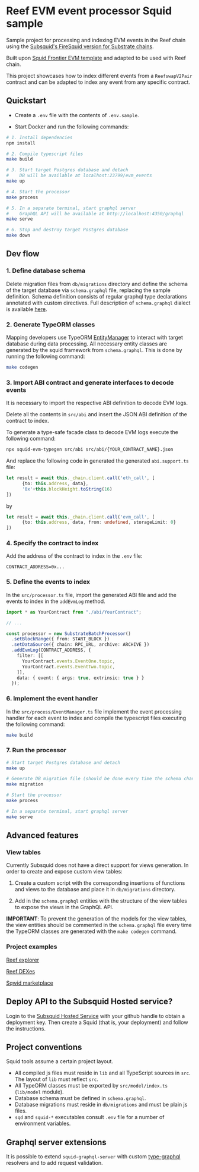 # Reef EVM event processor Squid sample

Sample project for processing and indexing EVM events in the Reef chain using the [Subsquid's FireSquid version for Substrate chains](https://docs.subsquid.io/firesquid/substrate-indexing/).

Built upon [Squid Frontier EVM template](https://github.com/subsquid/squid-frontier-evm-template) and adapted to be used with Reef chain.

This project showcases how to index different events from a `ReefswapV2Pair` contract and can be adapted to index any event from any specific contract.


## Quickstart

- Create a `.env` file with the contents of `.env.sample`.

- Start Docker and run the following commands:

```bash
# 1. Install dependencies
npm install

# 2. Compile typescript files
make build

# 3. Start target Postgres database and detach
#    DB will be available at localhost:23799/evm_events
make up

# 4. Start the processor
make process

# 5. In a separate terminal, start graphql server
#    GraphQL API will be available at http://localhost:4350/graphql
make serve

# 6. Stop and destroy target Postgres database
make down
```


## Dev flow

### 1. Define database schema

Delete migration files from `db/migrations` directory and define the schema of the target database via `schema.graphql` file, replacing the sample definition.
Schema definition consists of regular graphql type declarations annotated with custom directives.
Full description of `schema.graphql` dialect is available [here](https://docs.subsquid.io/firesquid/basics/intro/).

### 2. Generate TypeORM classes

Mapping developers use TypeORM [EntityManager](https://typeorm.io/#/working-with-entity-manager)
to interact with target database during data processing. All necessary entity classes are
generated by the squid framework from `schema.graphql`. This is done by running the following command:

```bash
make codegen
```

### 3. Import ABI contract and generate interfaces to decode events

It is necessary to import the respective ABI definition to decode EVM logs.

Delete all the contents in `src/abi` and insert the JSON ABI definition of the contract to index.

To generate a type-safe facade class to decode EVM logs execute the following command:

```bash
npx squid-evm-typegen src/abi src/abi/{YOUR_CONTRACT_NAME}.json
```

And replace the following code in generated the generated `abi.support.ts` file:

```ts
let result = await this._chain.client.call('eth_call', [
      {to: this.address, data},
      '0x'+this.blockHeight.toString(16)
])
```
by

```ts
let result = await this._chain.client.call('evm_call', [
      {to: this.address, data, from: undefined, storageLimit: 0}
])
```

### 4. Specify the contract to index

Add the address of the contract to index in the `.env` file:

```
CONTRACT_ADDRESS=0x...
```

### 5. Define the events to index

In the `src/processor.ts` file, import the generated ABI file and add the events to index in the `addEvmLog` method.

```ts
import * as YourContract from "./abi/YourContract";

// ...

const processor = new SubstrateBatchProcessor()
  .setBlockRange({ from: START_BLOCK })
  .setDataSource({ chain: RPC_URL, archive: ARCHIVE })
  .addEvmLog(CONTRACT_ADDRESS, {
    filter: [[
      YourContract.events.EventOne.topic,
      YourContract.events.EventTwo.topic,
    ]],
    data: { event: { args: true, extrinsic: true } }
  });
```

### 6. Implement the event handler

In the `src/process/EventManager.ts` file implement the event processing handler for each event to index and compile the typescript files executing the following command:

```bash
make build
```

### 7. Run the processor

```bash
# Start target Postgres database and detach
make up

# Generate DB migration file (should be done every time the schema changes)
make migration

# Start the processor
make process

# In a separate terminal, start graphql server
make serve
```

## Advanced features

### View tables

Currently Subsquid does not have a direct support for views generation. In order to create and expose custom view tables:

1. Create a custom script with the corresponding insertions of functions and views to the database and place it in `db/migrations` directory.

2. Add in the `schema.graphql` entities with the structure of the view tables to expose the views in the GraphQL API.

**IMPORTANT**: To prevent the generation of the models for the view tables, the view entities should be commented in the `schema.graphql` file every time the TypeORM classes are generated with the `make codegen` command.


### Project examples

[Reef explorer](https://github.com/reef-chain/subsquid-processor)

[Reef DEXes](https://github.com/reef-defi/subsquid-dex-indexer)

[Sqwid marketplace](https://github.com/sqwid-app/marketplace-indexer)


## Deploy API to the Subsquid Hosted service?

Login to the [Subsquid Hosted Service](https://app.subsquid.io) with your github handle to obtain a deployment key. Then create a Squid (that is, your deployment) and follow the instructions.


## Project conventions

Squid tools assume a certain project layout.

* All compiled js files must reside in `lib` and all TypeScript sources in `src`.
The layout of `lib` must reflect `src`.
* All TypeORM classes must be exported by `src/model/index.ts` (`lib/model` module).
* Database schema must be defined in `schema.graphql`.
* Database migrations must reside in `db/migrations` and must be plain js files.
* `sqd` and `squid-*` executables consult `.env` file for a number of environment variables.


## Graphql server extensions

It is possible to extend `squid-graphql-server` with custom
[type-graphql](https://typegraphql.com) resolvers and to add request validation.
